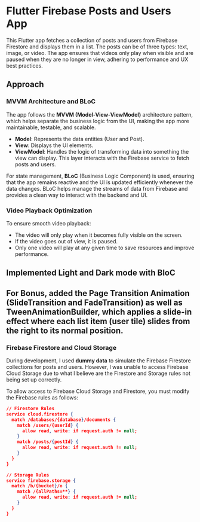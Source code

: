 # Flutter Firebase Posts and Users App

This Flutter app fetches a collection of posts and users from Firebase Firestore and displays them in a list. The posts can be of three types: text, image, or video. The app ensures that videos only play when visible and are paused when they are no longer in view, adhering to performance and UX best practices.

## Approach

### MVVM Architecture and BLoC

The app follows the **MVVM (Model-View-ViewModel)** architecture pattern, which helps separate the business logic from the UI, making the app more maintainable, testable, and scalable.

- **Model**: Represents the data entities (User and Post).
- **View**: Displays the UI elements.
- **ViewModel**: Handles the logic of transforming data into something the view can display. This layer interacts with the Firebase service to fetch posts and users.

For state management, **BLoC** (Business Logic Component) is used, ensuring that the app remains reactive and the UI is updated efficiently whenever the data changes. BLoC helps manage the streams of data from Firebase and provides a clean way to interact with the backend and UI.

### Video Playback Optimization

To ensure smooth video playback:
- The video will only play when it becomes fully visible on the screen.
- If the video goes out of view, it is paused.
- Only one video will play at any given time to save resources and improve performance.
## Implemented Light and Dark mode with BloC
## For Bonus, added the Page Transition Animation (SlideTransition and FadeTransition) as well as TweenAnimationBuilder, which applies a slide-in effect where each list item (user tile) slides from the right to its normal position.

### Firebase Firestore and Cloud Storage

During development, I used **dummy data** to simulate the Firebase Firestore collections for posts and users. However, I was unable to access Firebase Cloud Storage due to what I believe are the Firestore and Storage rules not being set up correctly.

To allow access to Firebase Cloud Storage and Firestore, you must modify the Firebase rules as follows:

```json
// Firestore Rules
service cloud.firestore {
  match /databases/{database}/documents {
    match /users/{userId} {
      allow read, write: if request.auth != null;
    }
    match /posts/{postId} {
      allow read, write: if request.auth != null;
    }
  }
}

// Storage Rules
service firebase.storage {
  match /b/{bucket}/o {
    match /{allPaths=**} {
      allow read, write: if request.auth != null;
    }
  }
}
